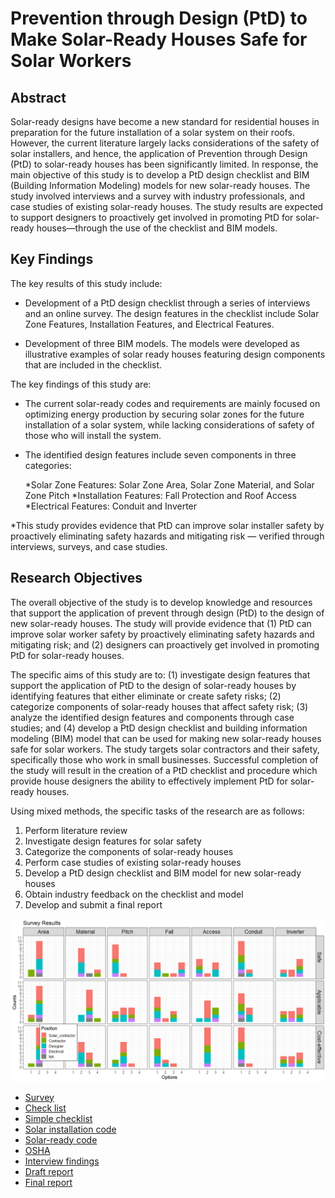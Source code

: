 # Prevention through Design (PtD) to Make Solar-Ready Houses Safe for Solar Workers

## Abstract 

Solar-ready designs have become a new standard for residential houses in preparation for the future installation of a solar system on their roofs. However, the current literature largely lacks considerations of the safety of solar installers, and hence, the application of Prevention through Design (PtD) to solar-ready houses has been significantly limited. In response, the main objective of this study is to develop a PtD design checklist and BIM (Building Information Modeling) models for new solar-ready houses. The study involved interviews and a survey with industry professionals, and case studies of existing solar-ready houses. The study results are expected to support designers to proactively get involved in promoting PtD for solar-ready houses—through the use of the checklist and BIM models.

## Key Findings

The key results of this study include:

* Development of a PtD design checklist through a series of interviews and an online survey. The
design features in the checklist include Solar Zone Features, Installation Features, and Electrical Features.

* Development of three BIM models. The models were developed as illustrative examples of solar ready houses featuring design components that are included in the checklist.

The key findings of this study are:

* The current solar-ready codes and requirements are mainly focused on optimizing energy production by securing solar zones for the future installation of a solar system, while lacking considerations of safety of those who will install the system.

* The identified design features include seven components in three categories:

  *Solar Zone Features: Solar Zone Area, Solar Zone Material, and Solar Zone Pitch
  *Installation Features: Fall Protection and Roof Access
  *Electrical Features: Conduit and Inverter

*This study provides evidence that PtD can improve solar installer safety by proactively eliminating safety hazards and mitigating risk — verified through interviews, surveys, and case studies.

## Research Objectives

The overall objective of the study is to develop knowledge and resources that support the application of prevent through design (PtD) to the design of new solar-ready houses. The study will provide evidence that (1) PtD can improve solar worker safety by proactively eliminating safety hazards and mitigating risk; and (2) designers can proactively get involved in promoting PtD for solar-ready houses.

The specific aims of this study are to: (1) investigate design features that support the application of PtD to the design of solar-ready houses by identifying features that either eliminate or create safety risks; (2) categorize components of solar-ready houses that affect safety risk; (3) analyze the identified design features and components through case studies; and (4) develop a PtD design checklist and building information modeling (BIM) model that can be used for making new solar-ready houses safe for solar workers. The study targets solar contractors and their safety, specifically those who work in small businesses. Successful completion of the study will result in the creation of a PtD checklist and procedure which provide house designers the ability to effectively implement PtD for solar-ready houses.

Using mixed methods, the specific tasks of the research are as follows:

1. Perform literature review
2. Investigate design features for solar safety
3. Categorize the components of solar-ready houses
4. Perform case studies of existing solar-ready houses
5. Develop a PtD design checklist and BIM model for new solar-ready houses
6. Obtain industry feedback on the checklist and model
7. Develop and submit a final report

![Survey](./docs/survey/survey_1.png)

* [Survey](https://github.com/reconjohn/PtD/blob/master/docs/survey/survey.md)
* [Check list](https://github.com/reconjohn/PtD/blob/master/docs/report/checklist/checklist.md)
* [Simple checklist](https://github.com/reconjohn/PtD/blob/master/docs/report/checklist/checklist_sim.md)
* [Solar installation code](https://github.com/reconjohn/PtD/blob/master/docs/literature/code_review.md)
* [Solar-ready code](https://github.com/reconjohn/PtD/blob/master/docs/literature/energy_code.md)
* [OSHA](https://github.com/reconjohn/PtD/blob/master/docs/literature/osha.md)
* [Interview findings](https://github.com/reconjohn/PtD/blob/master/docs/literature/solar_ready.md)
* [Draft report](https://github.com/reconjohn/PtD/blob/master/docs/report/reportA.md)
* [Final report](https://www.cpwr.com/sites/default/files/publications/SS2020-PtD-for-Solar-Ready.pdf)



